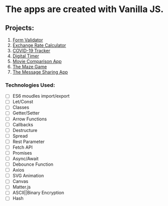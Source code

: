 # The apps are created with Vanilla JS.

## Projects:

1. [Form Validator](https://anuptamang.github.io/Vanilla-Apps/1-form-validator/)
2. [Exchange Rate Calculator](https://anuptamang.github.io/Vanilla-Apps/2.exchange-rate-calculator/)
3. [COVID-19 Tracker](https://anuptamang.github.io/Vanilla-Apps/3.covid-19-tracker/src)
4. [Digital Timer](https://anuptamang.github.io/Vanilla-Apps/4.digital-timer)
5. [Movie Comparison App](https://anuptamang.github.io/Vanilla-Apps/5.movie-comparison-app)
6. [The Maze Game](https://anuptamang.github.io/Vanilla-Apps/6.the-maze-game/)
7. [The Message Sharing App](https://anuptamang.github.io/Vanilla-Apps/7.message-sharing-app/)

### Technologies Used:

- [ ] ES6 moudles import/export
- [ ] Let/Const
- [ ] Classes
- [ ] Getter/Setter
- [ ] Arrow Functions
- [ ] Callbacks
- [ ] Destructure
- [ ] Spread
- [ ] Rest Parameter
- [ ] Fetch API
- [ ] Promises
- [ ] Async/Await
- [ ] Debounce Function
- [ ] Axios
- [ ] SVG Animation
- [ ] Canvas
- [ ] Matter.js
- [ ] ASCII||Binary Encryption
- [ ] Hash
